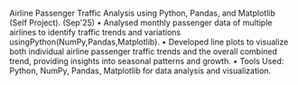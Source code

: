 Airline Passenger Traffic Analysis using Python, Pandas, and Matplotlib (Self Project). (Sep'25)
• Analysed monthly passenger data of multiple airlines to identify traffic trends and variations usingPython(NumPy,Pandas,Matplotlib).
• Developed line plots to visualize both individual airline passenger traffic trends and the overall combined trend, providing insights into seasonal patterns and growth.
• Tools Used: Python, NumPy, Pandas, Matplotlib for data analysis and visualization.
